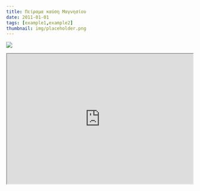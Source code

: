 ```yaml
---
title: Πείραμα καύση Μαγνησίου
date: 2011-01-01
tags: [example1,example2]
thumbnail: img/placeholder.png
---
```

![](http://upload.wikimedia.org/wikipedia/commons/thumb/0/0d/Magnesium_Sparks.jpg/220px-Magnesium_Sparks.jpg) 
<iframe height="350" src="https://docs.google.com/file/d/0B_I1oSy0BsA3VTM3RWpHRldSMjQ/preview" width="500"></iframe>
